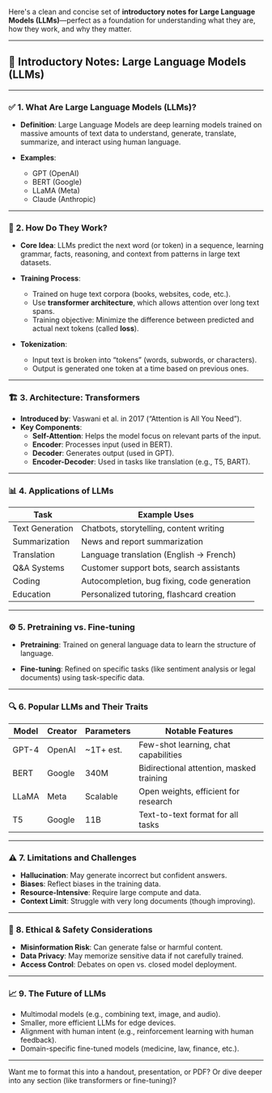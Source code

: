 Here's a clean and concise set of **introductory notes for Large Language Models (LLMs)**—perfect as a foundation for understanding what they are, how they work, and why they matter.

---

## 📘 **Introductory Notes: Large Language Models (LLMs)**

---

### ✅ **1. What Are Large Language Models (LLMs)?**

- **Definition**:
  Large Language Models are deep learning models trained on massive amounts of text data to understand, generate, translate, summarize, and interact using human language.

- **Examples**:
  - GPT (OpenAI)
  - BERT (Google)
  - LLaMA (Meta)
  - Claude (Anthropic)

---

### 🧠 **2. How Do They Work?**

- **Core Idea**:
  LLMs predict the next word (or token) in a sequence, learning grammar, facts, reasoning, and context from patterns in large text datasets.

- **Training Process**:
  - Trained on huge text corpora (books, websites, code, etc.).
  - Use **transformer architecture**, which allows attention over long text spans.
  - Training objective: Minimize the difference between predicted and actual next tokens (called **loss**).

- **Tokenization**:
  - Input text is broken into “tokens” (words, subwords, or characters).
  - Output is generated one token at a time based on previous ones.

---

### 🏗️ **3. Architecture: Transformers**

- **Introduced by**: Vaswani et al. in 2017 (“Attention is All You Need”).
- **Key Components**:
  - **Self-Attention**: Helps the model focus on relevant parts of the input.
  - **Encoder**: Processes input (used in BERT).
  - **Decoder**: Generates output (used in GPT).
  - **Encoder-Decoder**: Used in tasks like translation (e.g., T5, BART).

---

### 📊 **4. Applications of LLMs**

| Task              | Example Uses                               |
|-------------------|---------------------------------------------|
| Text Generation   | Chatbots, storytelling, content writing     |
| Summarization     | News and report summarization               |
| Translation       | Language translation (English → French)     |
| Q&A Systems       | Customer support bots, search assistants    |
| Coding            | Autocompletion, bug fixing, code generation |
| Education         | Personalized tutoring, flashcard creation   |

---

### ⚙️ **5. Pretraining vs. Fine-tuning**

- **Pretraining**:
  Trained on general language data to learn the structure of language.

- **Fine-tuning**:
  Refined on specific tasks (like sentiment analysis or legal documents) using task-specific data.

---

### 🔍 **6. Popular LLMs and Their Traits**

| Model   | Creator   | Parameters | Notable Features                          |
|---------|-----------|------------|--------------------------------------------|
| GPT-4   | OpenAI    | ~1T+ est.  | Few-shot learning, chat capabilities       |
| BERT    | Google    | 340M       | Bidirectional attention, masked training   |
| LLaMA   | Meta      | Scalable   | Open weights, efficient for research       |
| T5      | Google    | 11B        | Text-to-text format for all tasks          |

---

### ⚠️ **7. Limitations and Challenges**

- **Hallucination**: May generate incorrect but confident answers.
- **Biases**: Reflect biases in the training data.
- **Resource-Intensive**: Require large compute and data.
- **Context Limit**: Struggle with very long documents (though improving).

---

### 🔐 **8. Ethical & Safety Considerations**

- **Misinformation Risk**: Can generate false or harmful content.
- **Data Privacy**: May memorize sensitive data if not carefully trained.
- **Access Control**: Debates on open vs. closed model deployment.

---

### 📈 **9. The Future of LLMs**

- Multimodal models (e.g., combining text, image, and audio).
- Smaller, more efficient LLMs for edge devices.
- Alignment with human intent (e.g., reinforcement learning with human feedback).
- Domain-specific fine-tuned models (medicine, law, finance, etc.).

---

Want me to format this into a handout, presentation, or PDF? Or dive deeper into any section (like transformers or fine-tuning)?
